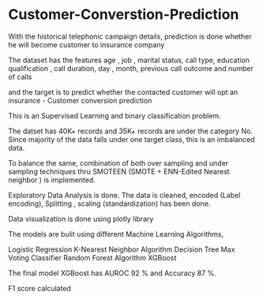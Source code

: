 # Customer-Converstion-Prediction

With the historical telephonic campaign details, prediction is done whether he will become customer to insurance company

The dataset has the features age , job , marital status, call type, education qualification , call duration, day , month, previous call outcome and number of calls

and the target is to predict whether the contacted customer will opt an insurance - Customer conversion prediction

This is an Supervised Learning and binary classification problem.

The datset has 40K+ records and 35K+ records are under the category No. Since majority of the data falls under one target class, this is an imbalanced data.

To balance the same, combination of both over sampling and under sampling techniques thru SMOTEEN (SMOTE + ENN-Edited Nearest neighbor ) is implemented.

Exploratory Data Analysis is done. The data is cleaned, encoded (Label encoding), Splitting , scaling (standardization) has been done.

Data visualization is done using plotly library

The models are bulit using different Machine Learning Algorithms,

Logistic Regression K-Nearest Neighbor Algorithm Decision Tree Max Voting Classifier Random Forest Algorithm XGBoost

The final model XGBoost has AUROC 92 % and Accuracy 87 %.

F1 score calculated 
